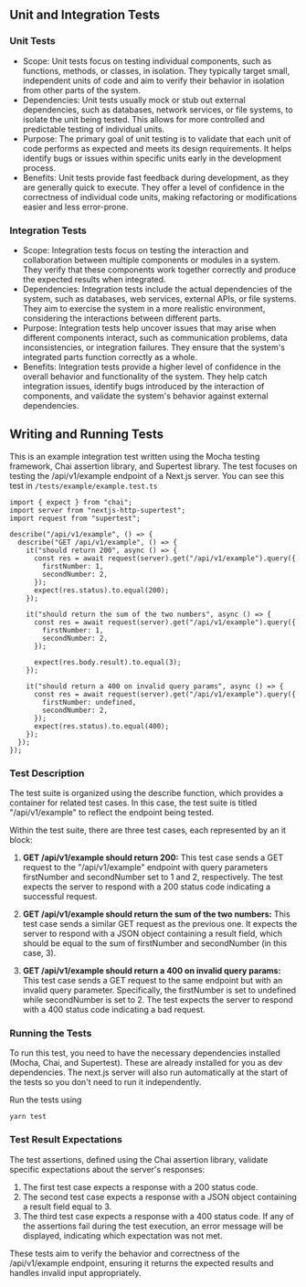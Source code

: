 ## Unit and Integration Tests

### Unit Tests

- Scope: Unit tests focus on testing individual components, such as functions, methods, or classes, in isolation. They typically target small, independent units of code and aim to verify their behavior in isolation from other parts of the system.
- Dependencies: Unit tests usually mock or stub out external dependencies, such as databases, network services, or file systems, to isolate the unit being tested. This allows for more controlled and predictable testing of individual units.
- Purpose: The primary goal of unit testing is to validate that each unit of code performs as expected and meets its design requirements. It helps identify bugs or issues within specific units early in the development process.
- Benefits: Unit tests provide fast feedback during development, as they are generally quick to execute. They offer a level of confidence in the correctness of individual code units, making refactoring or modifications easier and less error-prone.

### Integration Tests

- Scope: Integration tests focus on testing the interaction and collaboration between multiple components or modules in a system. They verify that these components work together correctly and produce the expected results when integrated.
- Dependencies: Integration tests include the actual dependencies of the system, such as databases, web services, external APIs, or file systems. They aim to exercise the system in a more realistic environment, considering the interactions between different parts.
- Purpose: Integration tests help uncover issues that may arise when different components interact, such as communication problems, data inconsistencies, or integration failures. They ensure that the system's integrated parts function correctly as a whole.
- Benefits: Integration tests provide a higher level of confidence in the overall behavior and functionality of the system. They help catch integration issues, identify bugs introduced by the interaction of components, and validate the system's behavior against external dependencies.

## Writing and Running Tests

This is an example integration test written using the Mocha testing framework, Chai assertion library, and Supertest library. The test focuses on testing the /api/v1/example endpoint of a Next.js server. You can see this test in `/tests/example/example.test.ts`

```tsx
import { expect } from "chai";
import server from "nextjs-http-supertest";
import request from "supertest";

describe("/api/v1/example", () => {
  describe("GET /api/v1/example", () => {
    it("should return 200", async () => {
      const res = await request(server).get("/api/v1/example").query({
        firstNumber: 1,
        secondNumber: 2,
      });
      expect(res.status).to.equal(200);
    });

    it("should return the sum of the two numbers", async () => {
      const res = await request(server).get("/api/v1/example").query({
        firstNumber: 1,
        secondNumber: 2,
      });

      expect(res.body.result).to.equal(3);
    });

    it("should return a 400 on invalid query params", async () => {
      const res = await request(server).get("/api/v1/example").query({
        firstNumber: undefined,
        secondNumber: 2,
      });
      expect(res.status).to.equal(400);
    });
  });
});
```

### Test Description

The test suite is organized using the describe function, which provides a container for related test cases. In this case, the test suite is titled "/api/v1/example" to reflect the endpoint being tested.

Within the test suite, there are three test cases, each represented by an it block:

1. **GET /api/v1/example should return 200:** This test case sends a GET request to the "/api/v1/example" endpoint with query parameters firstNumber and secondNumber set to 1 and 2, respectively. The test expects the server to respond with a 200 status code indicating a successful request.

2. **GET /api/v1/example should return the sum of the two numbers:** This test case sends a similar GET request as the previous one. It expects the server to respond with a JSON object containing a result field, which should be equal to the sum of firstNumber and secondNumber (in this case, 3).

3. **GET /api/v1/example should return a 400 on invalid query params:** This test case sends a GET request to the same endpoint but with an invalid query parameter. Specifically, the firstNumber is set to undefined while secondNumber is set to 2. The test expects the server to respond with a 400 status code indicating a bad request.

### Running the Tests

To run this test, you need to have the necessary dependencies installed (Mocha, Chai, and Supertest). These are already installed for you as dev dependencies. The next.js server will also run automatically at the start of the tests so you don't need to run it independently.

Run the tests using

```
yarn test
```

### Test Result Expectations

The test assertions, defined using the Chai assertion library, validate specific expectations about the server's responses:

1. The first test case expects a response with a 200 status code.
2. The second test case expects a response with a JSON object containing a result field equal to 3.
3. The third test case expects a response with a 400 status code.
   If any of the assertions fail during the test execution, an error message will be displayed, indicating which expectation was not met.

These tests aim to verify the behavior and correctness of the /api/v1/example endpoint, ensuring it returns the expected results and handles invalid input appropriately.
